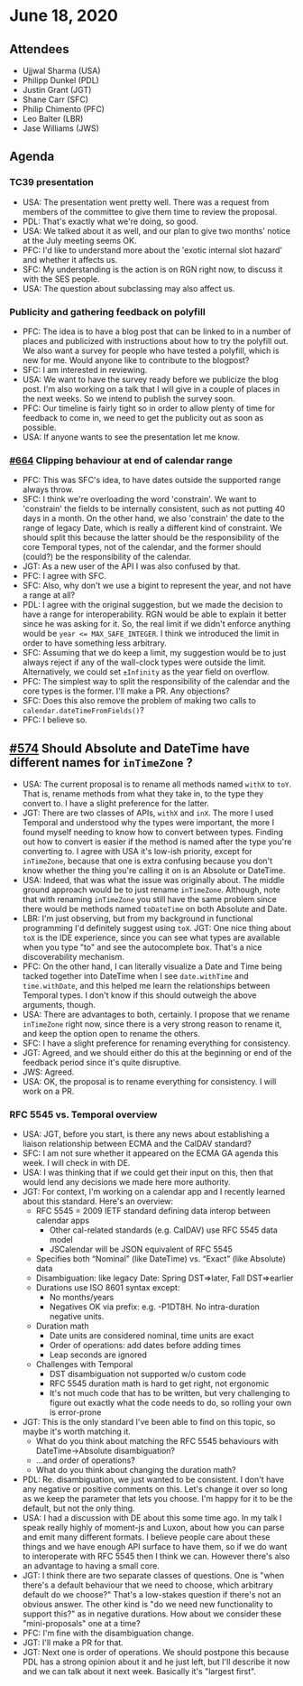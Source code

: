 # June 18, 2020

## Attendees

- Ujjwal Sharma (USA)
- Philipp Dunkel (PDL)
- Justin Grant (JGT)
- Shane Carr (SFC)
- Philip Chimento (PFC)
- Leo Balter (LBR)
- Jase Williams (JWS)

## Agenda

### TC39 presentation

- USA: The presentation went pretty well. There was a request from members of the committee to give them time to review the proposal.
- PDL: That's exactly what we're doing, so good.
- USA: We talked about it as well, and our plan to give two months' notice at the July meeting seems OK.
- PFC: I'd like to understand more about the 'exotic internal slot hazard' and whether it affects us.
- SFC: My understanding is the action is on RGN right now, to discuss it with the SES people.
- USA: The question about subclassing may also affect us.

### Publicity and gathering feedback on polyfill

- PFC: The idea is to have a blog post that can be linked to in a number of places and publicized with instructions about how to try the polyfill out. We also want a survey for people who have tested a polyfill, which is new for me. Would anyone like to contribute to the blogpost?
- SFC: I am interested in reviewing.
- USA: We want to have the survey ready before we publicize the blog post. I'm also working on a talk that I will give in a couple of places in the next weeks. So we intend to publish the survey soon.
- PFC: Our timeline is fairly tight so in order to allow plenty of time for feedback to come in, we need to get the publicity out as soon as possible.
- USA: If anyone wants to see the presentation let me know.

### [#664](https://github.com/tc39/proposal-temporal/issues/664) Clipping behaviour at end of calendar range

- PFC: This was SFC's idea, to have dates outside the supported range always throw.
- SFC: I think we're overloading the word 'constrain'. We want to 'constrain' the fields to be internally consistent, such as not putting 40 days in a month. On the other hand, we also 'constrain' the date to the range of legacy Date, which is really a different kind of constraint. We should split this because the latter should be the responsibility of the core Temporal types, not of the calendar, and the former should (could?) be the responsibility of the calendar.
- JGT: As a new user of the API I was also confused by that.
- PFC: I agree with SFC.
- SFC: Also, why don't we use a bigint to represent the year, and not have a range at all?
- PDL: I agree with the original suggestion, but we made the decision to have a range for interoperability. RGN would be able to explain it better since he was asking for it. So, the real limit if we didn't enforce anything would be `year <= MAX_SAFE_INTEGER`. I think we introduced the limit in order to have something less arbitrary.
- SFC: Assuming that we do keep a limit, my suggestion would be to just always reject if any of the wall-clock types were outside the limit. Alternatively, we could set `±Infinity` as the year field on overflow.
- PFC: The simplest way to split the responsibility of the calendar and the core types is the former. I'll make a PR. Any objections?
- SFC: Does this also remove the problem of making two calls to `calendar.dateTimeFromFields()`?
- PFC: I believe so.

## [#574](https://github.com/tc39/proposal-temporal/issues/574) Should Absolute and DateTime have different names for `inTimeZone` ?

- USA: The current proposal is to rename all methods named `withX` to `toY`. That is, rename methods from what they take in, to the type they convert to. I have a slight preference for the latter.
- JGT: There are two classes of APIs, `withX` and `inX`. The more I used Temporal and understood why the types were important, the more I found myself needing to know how to convert between types. Finding out how to convert is easier if the method is named after the type you're converting to. I agree with USA it's low-ish priority, except for `inTimeZone`, because that one is extra confusing because you don't know whether the thing you're calling it on is an Absolute or DateTime.
- USA: Indeed, that was what the issue was originally about. The middle ground approach would be to just rename `inTimeZone`. Although, note that with renaming `inTimeZone` you still have the same problem since there would be methods named `toDateTime` on both Absolute and Date.
- LBR: I'm just observing, but from my background in functional programming I'd definitely suggest using `toX`.
JGT: One nice thing about `toX` is the IDE experience, since you can see what types are available when you type "to" and see the autocomplete box. That's a nice discoverability mechanism.
- PFC: On the other hand, I can literally visualize a Date and Time being tacked together into DateTime when I see `date.withTime` and `time.withDate`, and this helped me learn the relationships between Temporal types. I don't know if this should outweigh the above arguments, though.
- USA: There are advantages to both, certainly. I propose that we rename `inTimeZone` right now, since there is a very strong reason to rename it, and keep the option open to rename the others.
- SFC: I have a slight preference for renaming everything for consistency.
- JGT: Agreed, and we should either do this at the beginning or end of the feedback period since it's quite disruptive.
- JWS: Agreed.
- USA: OK, the proposal is to rename everything for consistency. I will work on a PR.

### RFC 5545 vs. Temporal overview

- USA: JGT, before you start, is there any news about establishing a liaison relationship between ECMA and the CalDAV standard?
- SFC: I am not sure whether it appeared on the ECMA GA agenda this week. I will check in with DE.
- USA: I was thinking that if we could get their input on this, then that would lend any decisions we made here more authority.
- JGT: For context, I'm working on a calendar app and I recently learned about this standard. Here's an overview:
  - RFC 5545 = 2009 IETF standard defining data interop between calendar apps
    - Other cal-related standards (e.g. CalDAV) use RFC 5545 data model
    - JSCalendar will be JSON equivalent of RFC 5545 
  - Specifies both “Nominal” (like DateTime) vs. “Exact” (like Absolute) data
  - Disambiguation: like legacy Date: Spring DST=>later, Fall DST=>earlier
  - Durations use ISO 8601 syntax except:
    - No months/years
    - Negatives OK via prefix: e.g. -P1DT8H. No intra-duration negative units.
  - Duration math
    - Date units are considered nominal, time units are exact
    - Order of operations: add dates before adding times
    - Leap seconds are ignored
  - Challenges with Temporal
    - DST disambiguation not supported w/o custom code
    - RFC 5545 duration math is hard to get right, not ergonomic 
    - It's not much code that has to be written, but very challenging to figure out exactly what the code needs to do, so rolling your own is error-prone
- JGT: This is the only standard I've been able to find on this topic, so maybe it's worth matching it.
  - What do you think about matching the RFC 5545 behaviours with DateTime→Absolute disambiguation?
  - ...and order of operations?
  - What do you think about changing the duration math?
- PDL: Re. disambiguation, we just wanted to be consistent. I don't have any negative or positive comments on this. Let's change it over so long as we keep the parameter that lets you choose. I'm happy for it to be the default, but not the only thing.
- USA: I had a discussion with DE about this some time ago. In my talk I speak really highly of moment-js and Luxon, about how you can parse and emit many different formats. I believe people care about these things and we have enough API surface to have them, so if we do want to interoperate with RFC 5545 then I think we can. However there's also an advantage to having a small core.
- JGT: I think there are two separate classes of questions. One is "when there's a default behaviour that we need to choose, which arbitrary default do we choose?" That's a low-stakes question if there's not an obvious answer. The other kind is "do we need new functionality to support this?" as in negative durations. How about we consider these "mini-proposals" one at a time?
- PFC: I'm fine with the disambiguation change.
- JGT: I'll make a PR for that.
- JGT: Next one is order of operations. We should postpone this because PDL has a strong opinion about it and he just left, but I'll describe it now and we can talk about it next week. Basically it's "largest first".
